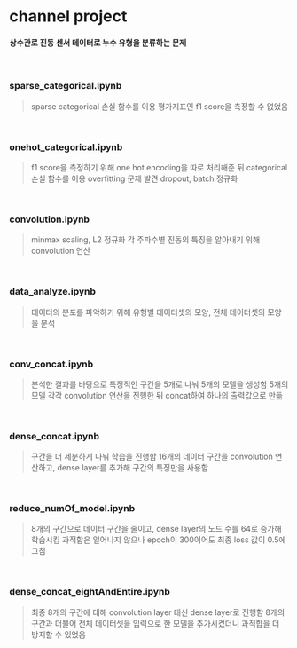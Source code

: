 # channel project

#### 상수관로 진동 센서 데이터로 누수 유형을 분류하는 문제

<br/>

### sparse_categorical.ipynb
> sparse categorical 손실 함수를 이용
> 평가지표인 f1 score을 측정할 수 없었음

<br/>

### onehot_categorical.ipynb
> f1 score을 측정하기 위해 one hot encoding을 따로 처리해준 뒤 categorical 손실 함수를 이용
> overfitting 문제 발견
> dropout, batch 정규화

<br/>

### convolution.ipynb
> minmax scaling, L2 정규화 
> 각 주파수별 진동의 특징을 알아내기 위해 convolution 연산

<br/>

### data_analyze.ipynb
> 데이터의 분포를 파악하기 위해 유형별 데이터셋의 모양, 전체 데이터셋의 모양을 분석

<br/>

### conv_concat.ipynb
> 분석한 결과를 바탕으로 특징적인 구간을 5개로 나눠 5개의 모델을 생성함
> 5개의 모델 각각 convolution 연산을 진행한 뒤 concat하여 하나의 출력값으로 만듦

<br/>

### dense_concat.ipynb
> 구간을 더 세분하게 나눠 학습을 진행함
> 16개의 데이터 구간을 convolution 연산하고, dense layer를 추가해 구간의 특징만을 사용함

<br/>

### reduce_numOf_model.ipynb
> 8개의 구간으로 데이터 구간을 줄이고, dense layer의 노드 수를 64로 증가해 학습시킴
> 과적합은 일어나지 않으나 epoch이 300이어도 최종 loss 값이 0.5에 그침

<br/>

### dense_concat_eightAndEntire.ipynb 
> 최종 8개의 구간에 대해 convolution layer 대신 dense layer로 진행함
> 8개의 구간과 더불어 전체 데이터셋을 입력으로 한 모델을 추가시켰더니 과적합을 더 방지할 수 있었음
